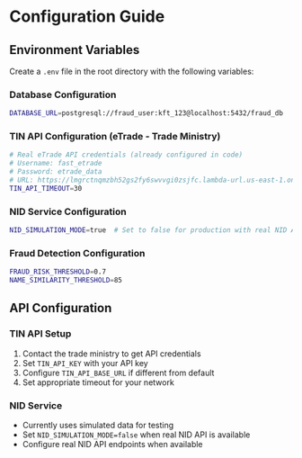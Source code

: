 # Configuration Guide

## Environment Variables

Create a `.env` file in the root directory with the following variables:

### Database Configuration
```bash
DATABASE_URL=postgresql://fraud_user:kft_123@localhost:5432/fraud_db
```

### TIN API Configuration (eTrade - Trade Ministry)
```bash
# Real eTrade API credentials (already configured in code)
# Username: fast_etrade
# Password: etrade_data
# URL: https://lmgrctnqmzbh52gs2fy6swvvgi0zsjfc.lambda-url.us-east-1.on.aws
TIN_API_TIMEOUT=30
```

### NID Service Configuration
```bash
NID_SIMULATION_MODE=true  # Set to false for production with real NID API
```

### Fraud Detection Configuration
```bash
FRAUD_RISK_THRESHOLD=0.7
NAME_SIMILARITY_THRESHOLD=85
```

## API Configuration

### TIN API Setup
1. Contact the trade ministry to get API credentials
2. Set `TIN_API_KEY` with your API key
3. Configure `TIN_API_BASE_URL` if different from default
4. Set appropriate timeout for your network

### NID Service
- Currently uses simulated data for testing
- Set `NID_SIMULATION_MODE=false` when real NID API is available
- Configure real NID API endpoints when available
